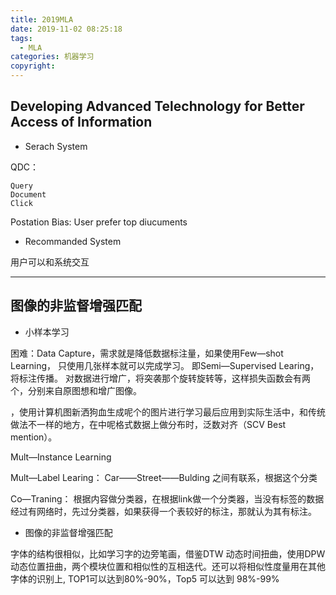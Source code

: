 ```yaml
---
title: 2019MLA
date: 2019-11-02 08:25:18
tags:
  - MLA
categories: 机器学习
copyright:
---
```

## Developing Advanced Telechnology for Better Access of Information
+ Serach System

QDC：
```
Query
Document
Click
```

Postation Bias: User prefer top diucuments

+ Recommanded System

用户可以和系统交互
***
## 图像的非监督增强匹配
+ 小样本学习

困难：Data Capture，需求就是降低数据标注量，如果使用Few—shot Learning， 只使用几张样本就可以完成学习。 即Semi—Supervised Learing，将标注传播。 对数据进行增广，将突袭那个旋转旋转等，这样损失函数会有两个，分别来自原图想和增广图像。

，使用计算机图新洒狗血生成呢个的图片进行学习最后应用到实际生活中，和传统做法不一样的地方，在中呢格式数据上做分布时，泛数对齐（SCV Best mention）。

Mult—Instance Learning

Mult—Label Learing： Car——Street——Bulding 之间有联系，根据这个分类

Co—Traning： 根据内容做分类器，在根据link做一个分类器，当没有标签的数据经过有网络时，先过分类器，如果获得一个表较好的标注，那就认为其有标注。

+ 图像的非监督增强匹配

字体的结构很相似，比如学习字的边旁笔画，借鉴DTW 动态时间扭曲，使用DPW 动态位置扭曲，两个模块位置和相似性的互相迭代。还可以将相似性度量用在其他字体的识别上, TOP1可以达到80%-90%，Top5 可以达到 98%-99%
